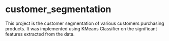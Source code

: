 # customer_segmentation
This project is the customer segmentation of various customers purchasing products.
It was implemented using KMeans Classifier on the significant features extracted from the data.
